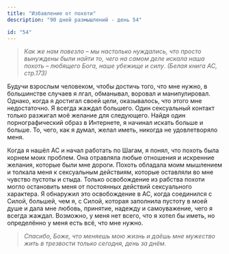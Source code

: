 ```yaml
---
title: "Избавление от похоти"
description: "90 дней размышлений - день 54"

id: "54"
---
```


> _Как же нам повезло – мы настолько нуждались, что просто вынуждены были
> найти то, чего на самом деле искала наша похоть – любящего Бога, наше
> убежище и силу_. _(Белая книга АС, стр.173)_

Будучи взрослым человеком, чтобы достичь того, что мне нужно, в большинстве
случаев я лгал, обманывал, воровал и манипулировал. Однако, когда я достигал
своей цели, оказывалось, что этого мне недостаточно. Я всегда жаждал большего.
Один сексуальный контакт только разжигал моё желание для следующего. Найдя
один порнографический образ в Интернете, я начинал искать больше и больше. То,
чего, как я думал, желал иметь, никогда не удовлетворяло меня.

Когда я нашёл АС и начал работать по Шагам, я понял, что похоть была корнем
моих проблем. Она отравляла любые отношения и искренние желания, которые были
мне дороги. Похоть обладала моим мышлением и толкала меня к сексуальным
действиям, которые оставляли во мне чувство пустоты и стыда. Только
освобождение из рабства похоти могло остановить меня от постоянных действий
сексуального характера. Я обнаружил это освобождение в АС, когда соединился с
Силой, большей, чем я, с Силой, которая заполнила пустоту в моей душе и дала
мне любовь, принятие, надежду и самоуважение, чего я всегда жаждал. Возможно,
у меня нет всего, что я хотел бы иметь, но определённо у меня есть всё, что
мне нужно.

> _Спасибо, Боже, что меняешь мою жизнь и даёшь мне мужество жить в трезвости
> только сегодня, день за днём._
